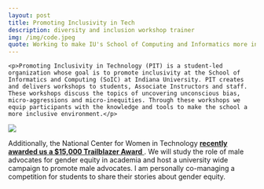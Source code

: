 ```yaml
---
layout: post
title: Promoting Inclusivity in Tech
description: diversity and inclusion workshop trainer
img: /img/code.jpeg
quote: Working to make IU's School of Computing and Informatics more inclusive for every student.
---
```

<div class="post-content">

	<p>Promoting Inclusivity in Technology (PIT) is a student-led organization whose goal is to promote inclusivity at the School of Informatics and Computing (SoIC) at Indiana University. PIT creates and delivers workshops to students, Associate Instructors and staff. These workshops discuss the topics of uncovering unconscious bias, micro-aggressions and micro-inequities. Through these workshops we equip participants with the knowledge and tools to make the school a more inclusive environment.</p>
<div class="post-content">
	<img class="col two" src="{{ site.baseurl }}/img/pitcrew.JPG"/>
		<div class="col one">
		<p>Additionally, the National Center for Women in Technology <a href="http://www.soic.indiana.edu/news/story.html?story=SoIC-receives-Student-Seed-Fund-gift-promote-women-technology" target="_blank"><strong>recently awarded us a $15,000 Trailblazer Award</strong> </a>. We will study the role of male advocates for gender equity in academia and host a university wide campaign to promote male advocates. I am personally co-managing a competition for students to 	share their stories about gender equity.</p>
	</div>
</div>
</div>





	






